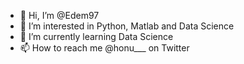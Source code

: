 - 👋 Hi, I’m @Edem97
- 👀 I’m interested in Python, Matlab and Data Science
- 🌱 I’m currently learning Data Science
- 📫 How to reach me @honu___ on Twitter 

<!---
Edem97/Edem97 is a ✨ special ✨ repository because its `README.md` (this file) appears on your GitHub profile.
You can click the Preview link to take a look at your changes.
--->
